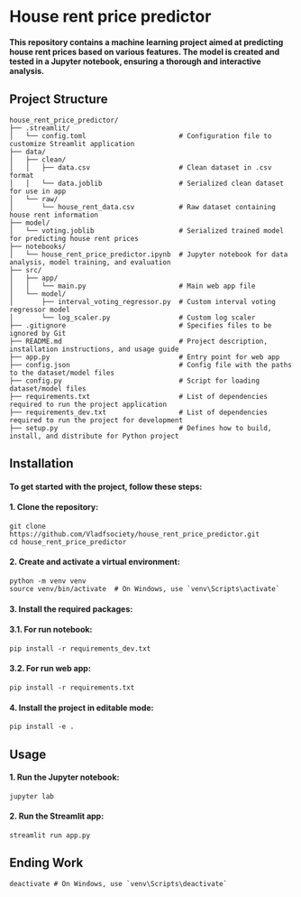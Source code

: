 # House rent price predictor
#### This repository contains a machine learning project aimed at predicting house rent prices based on various features. The model is created and tested in a Jupyter notebook, ensuring a thorough and interactive analysis.
## Project Structure
```
house_rent_price_predictor/
├── .streamlit/
│   └── config.toml                       # Configuration file to customize Streamlit application
├── data/
│   ├── clean/                            
│   │   ├── data.csv                      # Clean dataset in .csv format
│   │   └── data.joblib                   # Serialized clean dataset for use in app
│   └── raw/
│       └── house_rent_data.csv           # Raw dataset containing house rent information
├── model/
│   └── voting.joblib                     # Serialized trained model for predicting house rent prices
├── notebooks/
│   └── house_rent_price_predictor.ipynb  # Jupyter notebook for data analysis, model training, and evaluation
├── src/
│   ├── app/                              
│   │   └── main.py                       # Main web app file
│   └── model/
│       ├── interval_voting_regressor.py  # Custom interval voting regressor model
│       └── log_scaler.py                 # Custom log scaler
├── .gitignore                            # Specifies files to be ignored by Git
├── README.md                             # Project description, installation instructions, and usage guide
├── app.py                                # Entry point for web app
├── config.json                           # Сonfig file with the paths to the dataset/model files
├── config.py                             # Script for loading dataset/model files
├── requirements.txt                      # List of dependencies required to run the project application
├── requirements_dev.txt                  # List of dependencies required to run the project for development
├── setup.py                              # Defines how to build, install, and distribute for Python project 
```
## Installation
#### To get started with the project, follow these steps:
#### 1. Clone the repository:
```
git clone https://github.com/Vladfsociety/house_rent_price_predictor.git
cd house_rent_price_predictor
```
#### 2. Create and activate a virtual environment:
```
python -m venv venv
source venv/bin/activate  # On Windows, use `venv\Scripts\activate`
```
#### 3. Install the required packages:
#### 3.1. For run notebook:
```
pip install -r requirements_dev.txt
```
#### 3.2. For run web app:
```
pip install -r requirements.txt
```
#### 4. Install the project in editable mode:
```
pip install -e .
```
## Usage
#### 1. Run the Jupyter notebook:
```
jupyter lab
```
#### 2. Run the Streamlit app:
```
streamlit run app.py
```
## Ending Work
```
deactivate # On Windows, use `venv\Scripts\deactivate`
```
